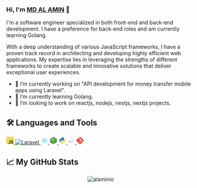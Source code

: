 ### Hi, I'm [MD AL AMIN](https://alamin.io/) 👋

I'm a software engineer specialized in both front-end and back-end development. I have a preference for back-end roles and am currently learning Golang.

With a deep understanding of various JavaScript frameworks, I have a proven track record in architecting and developing highly efficient web applications. My expertise lies in leveraging the strengths of different frameworks to create scalable and innovative solutions that deliver exceptional user experiences.

- 🔭 I’m currently working on "API development for money transfer mobile apps using Laravel".
- 🌱 I’m currently learning Golang.
- 👯 I’m looking to work on reactjs, nodejs, nestjs, nextjs projects.

## 🛠️ Languages and Tools

<p align="left">
  <a href="https://developer.mozilla.org/en-US/docs/Web/JavaScript" target="_blank">
    <img src="https://raw.githubusercontent.com/github/explore/80688e429a7d4ef2fca1e82350fe8e3517d3494d/topics/javascript/javascript.png" alt="JavaScript" height="20"/>
  </a>
  <a href="https://laravel.com/" target="_blank">
    <img src="https://user-images.githubusercontent.com/2793040/120934957-6b6c3080-c722-11eb-95da-e7f89b081991.png" alt="Laravel" height="20"/>
  </a>
  <a href="https://reactjs.org/" target="_blank">
    <img src="https://raw.githubusercontent.com/github/explore/80688e429a7d4ef2fca1e82350fe8e3517d3494d/topics/react/react.png" alt="React" height="20"/>
  </a>
  <a href="https://nodejs.org" target="_blank">
    <img src="https://raw.githubusercontent.com/github/explore/80688e429a7d4ef2fca1e82350fe8e3517d3494d/topics/nodejs/nodejs.png" alt="Node.js" height="20"/>
  </a>
  <a href="https://www.python.org" target="_blank">
    <img src="https://raw.githubusercontent.com/github/explore/80688e429a7d4ef2fca1e82350fe8e3517d3494d/topics/python/python.png" alt="Python" height="20"/>
  </a>
  <a href="https://www.mysql.com/" target="_blank">
    <img src="https://raw.githubusercontent.com/github/explore/80688e429a7d4ef2fca1e82350fe8e3517d3494d/topics/mysql/mysql.png" alt="MySQL" height="20"/>
  </a>
  <a href="https://git-scm.com/" target="_blank">
    <img src="https://raw.githubusercontent.com/github/explore/80688e429a7d4ef2fca1e82350fe8e3517d3494d/topics/git/git.png" alt="Git" height="20"/>
  </a>
</p>

## 📈 My GitHub Stats

<p align="center">
  <img src="https://github-readme-stats.vercel.app/api?username=alaminio&show_icons=true&theme=gotham" alt="alaminio" />
</p>
